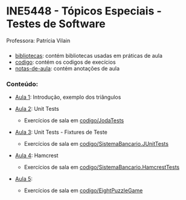 # INE5448 - Tópicos Especiais - Testes de Software
Professora: Patrícia Vilain

###
* [bibliotecas](https://github.com/fmreina/ine5448-TopicosEspeciais-Testes/tree/master/bibliotecas/): contém bibliotecas usadas em práticas de aula
* [codigo](https://github.com/fmreina/ine5448-TopicosEspeciais-Testes/tree/master/codigo/): contém os codigos de execícios
* [notas-de-aula](https://github.com/fmreina/ine5448-TopicosEspeciais-Testes/tree/master/notas-de-aula/): contém anotações de aula

### Conteúdo:
* [Aula 1](https://github.com/fmreina/ine5448-TopicosEspeciais-Testes/blob/master/notas-de-aula/Aula-1-Apresentacao-Introducao): Introdução, exemplo dos triângulos
* [Aula 2](https://github.com/fmreina/ine5448-TopicosEspeciais-Testes/blob/master/notas-de-aula/Aula-2-Testes-de-Unidade): Unit Tests
	- Exercícios de sala em [codigo/JodaTests](https://github.com/fmreina/ine5448-TopicosEspeciais-Testes/tree/master/codigo/JodaTests)
* [Aula 3](https://github.com/fmreina/ine5448-TopicosEspeciais-Testes/blob/master/notas-de-aula/Aula-3-Testes-de-Unidade-Fixtures): Unit Tests - Fixtures de Teste
	- Exercícios de sala em [codigo/SistemaBancario.JUnitTests](https://github.com/fmreina/ine5448-TopicosEspeciais-Testes/tree/master/codigo/SistemaBancario.JUnitTests)
* [Aula 4](https://github.com/fmreina/ine5448-TopicosEspeciais-Testes/blob/master/notas-de-aula/Aula-4-Hamcrest): Hamcrest
	- Exercícios de sala em [codigo/SistemaBancario.HamcrestTests](https://github.com/fmreina/ine5448-TopicosEspeciais-Testes/tree/master/codigo/SistemaBancario.HamcrestTests)

* [Aula 5](https://github.com/fmreina/ine5448-TopicosEspeciais-Testes/blob/master/notas-de-aula/Aula-5-Cobertura-Testes-Unidade):
	- Exercícios de sala em [codigo/EightPuzzleGame](https://github.com/fmreina/ine5448-TopicosEspeciais-Testes/tree/master/codigo/EightPuzzleGame/src/tests)
